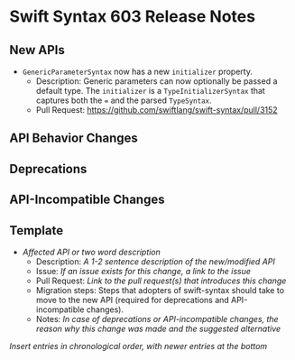 # Swift Syntax 603 Release Notes

## New APIs

- `GenericParameterSyntax` now has a new `initializer` property.
  - Description: Generic parameters can now optionally be passed a default type. The `initializer` is a `TypeInitializerSyntax` that captures both the `=` and the parsed `TypeSyntax`.
  - Pull Request: https://github.com/swiftlang/swift-syntax/pull/3152

## API Behavior Changes

## Deprecations

## API-Incompatible Changes

## Template

- *Affected API or two word description*
  - Description: *A 1-2 sentence description of the new/modified API*
  - Issue: *If an issue exists for this change, a link to the issue*
  - Pull Request: *Link to the pull request(s) that introduces this change*
  - Migration steps: Steps that adopters of swift-syntax should take to move to the new API (required for deprecations and API-incompatible changes).
  - Notes: *In case of deprecations or API-incompatible changes, the reason why this change was made and the suggested alternative*

*Insert entries in chronological order, with newer entries at the bottom*
